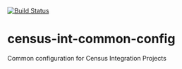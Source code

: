 [![Build Status](https://travis-ci.org/ONSdigital/census-int-common-config.svg?branch=master)](https://travis-ci.org/ONSdigital/census-int-common-config)

# census-int-common-config
Common configuration for Census Integration Projects
